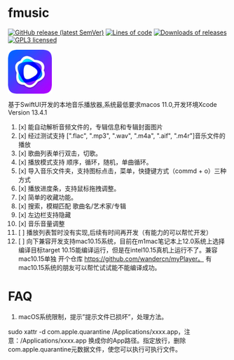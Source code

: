 # fmusic
[![GitHub release (latest SemVer)](https://img.shields.io/github/v/release/wandercn/fmusic?color=peru)](https://github.com/wandercn/fmusic/releases/latest)
[![Lines of code](https://img.shields.io/tokei/lines/github/wandercn/fmusic.svg?color=beige)](#)
[![Downloads of releases](https://img.shields.io/github/wandercn/fmusic/total.svg?color=lavender)](https://github.com/wandercn/fmusic/releases/latest)
[![GPL3 licensed](https://img.shields.io/github/license/wandercn/fmusic.svg)](./LICENSE)


 <img src="logo/logo.png" width = "100" height = "100" alt="HiPoster" align=center />
 

基于SwiftUI开发的本地音乐播放器,系统最低要求macos 11.0,开发环境Xcode Version 13.4.1 
1. [x] 能自动解析音频文件的，专辑信息和专辑封面图片
2. [x] 经过测试支持 [".flac", ".mp3", ".wav", ".m4a", ".aif", ".m4r"]音乐文件的播放
3. [x] 歌曲列表单行双击，切歌。
4. [x] 播放模式支持 顺序，循环，随机，单曲循环。
5. [x] 导入音乐文件夹，支持图标点击，菜单，快捷键方式（commd + o）三种方式
6. [x] 播放进度条，支持鼠标拖拽调整。
7. [x] 简单的收藏功能。
8. [x] 搜索，模糊匹配 歌曲名/艺术家/专辑
9. [x] 左边栏支持隐藏
10. [x] 音乐音量调整
11. [ ] 播放列表暂时没有实现,后续有时间再开发（有能力的可以帮忙开发）
12. [ ] 向下兼容开发支持mac10.15系统，目前在m1mac笔记本上12.0系统上选择编译目标target 10.15能编译运行，但是在intel10.15真机上运行不了。兼容mac10.15单独 开个仓库 https://github.com/wandercn/myPlayer。 有mac10.15系统的朋友可以帮忙试试能不能编译成功。


# FAQ

1. macOS系统限制，提示”提示文件已损坏”，处理方法。

sudo xattr -d com.apple.quarantine /Applications/xxxx.app，注意：/Applications/xxxx.app 换成你的App路径。指定放行，删除com.apple.quarantine元数据文件，使您可以执行可执行文件。
